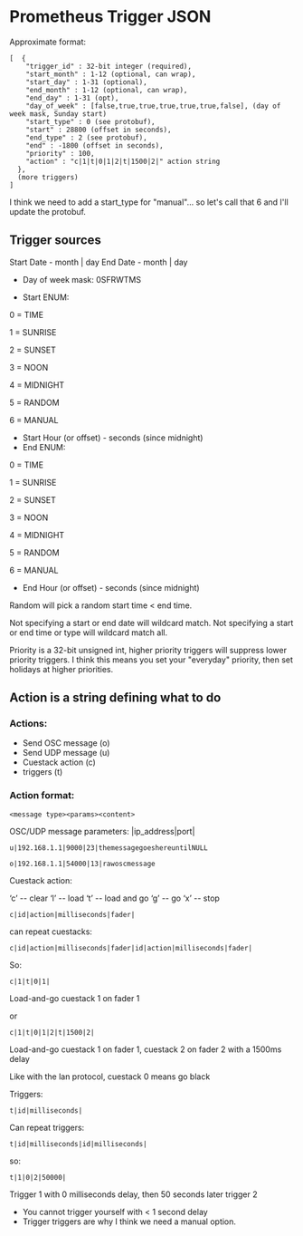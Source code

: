 # Prometheus Trigger JSON

Approximate format:

    [  {
        "trigger_id" : 32-bit integer (required),
        "start_month" : 1-12 (optional, can wrap),
        "start_day" : 1-31 (optional),
        "end_month" : 1-12 (optional, can wrap),
        "end_day" : 1-31 (opt),
        "day_of_week" : [false,true,true,true,true,true,false], (day of week mask, Sunday start)
        "start_type" : 0 (see protobuf),
        "start" : 28800 (offset in seconds),
        "end_type" : 2 (see protobuf),
        "end" : -1800 (offset in seconds),
        "priority" : 100,
        "action" : "c|1|t|0|1|2|t|1500|2|" action string
      },
      (more triggers)
    ]

I think we need to add a start_type for "manual"... so let's call that 6 and I'll update the protobuf.

## Trigger sources

Start Date - month | day
End Date - month | day

- Day of week mask: 0SFRWTMS

- Start ENUM:

0 = TIME

1 = SUNRISE

2 = SUNSET

3 = NOON

4 = MIDNIGHT

5 = RANDOM

6 = MANUAL

- Start Hour (or offset) - seconds (since midnight)
- End ENUM:

0 = TIME

1 = SUNRISE

2 = SUNSET

3 = NOON

4 = MIDNIGHT

5 = RANDOM

6 = MANUAL

- End Hour (or offset) - seconds (since midnight)

Random will pick a random start time < end time.

Not specifying a start or end date will wildcard match.
Not specifying a start or end time or type will wildcard match all.

Priority is a 32-bit unsigned int, higher priority triggers will suppress lower priority triggers.  I think this means you set your "everyday" priority, then set holidays at higher priorities.


## Action is a string defining what to do

### Actions:

- Send OSC message (o)
- Send UDP message (u)
- Cuestack action (c)
- triggers (t)

### Action format:

    <message type><params><content>

OSC/UDP message parameters:
|ip_address|port|

    u|192.168.1.1|9000|23|themessagegoeshereuntilNULL

    o|192.168.1.1|54000|13|rawoscmessage

Cuestack action:

‘c’ -- clear
‘l’ -- load
‘t’ -- load and go
‘g’ -- go
‘x’ -- stop

    c|id|action|milliseconds|fader|

can repeat cuestacks:

    c|id|action|milliseconds|fader|id|action|milliseconds|fader|

So:

    c|1|t|0|1|

Load-and-go cuestack 1 on fader 1

or

    c|1|t|0|1|2|t|1500|2|

Load-and-go cuestack 1 on fader 1, cuestack 2 on fader 2 with a 1500ms delay

Like with the lan protocol, cuestack 0 means go black

Triggers:

    t|id|milliseconds|

Can repeat triggers:

    t|id|milliseconds|id|milliseconds|

so:

    t|1|0|2|50000|

Trigger 1 with 0 milliseconds delay, then 50 seconds later trigger 2

- You cannot trigger yourself with < 1 second delay
- Trigger triggers are why I think we need a manual option.
